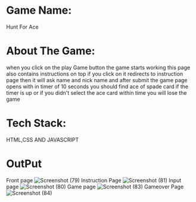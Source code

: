 # Game Name:
Hunt For Ace

# About The Game:
when you click on the play Game button the game starts working 
this page also contains instructions on top if you click on it redirects to instruction page
then it will ask name and nick name and after submit 
the game page opens with in timer of  10 seconds you should find ace of spade card
if the timer is up or if you didn't select the ace card within time you will lose the game

# Tech Stack:
HTML,CSS AND JAVASCRIPT

# OutPut
Front page
![Screenshot (79)](https://github.com/meghanamanchala/HUNT-FOR-ACE---GD/assets/147796513/66cf47cd-9700-4965-b933-1d6a73e355f6)
Instruction Page
![Screenshot (81)](https://github.com/meghanamanchala/HUNT-FOR-ACE---GD/assets/147796513/8f9ecf66-ea7c-48f8-b7a1-283e5a2e2c63)
Input page
![Screenshot (80)](https://github.com/meghanamanchala/HUNT-FOR-ACE---GD/assets/147796513/30e47ad9-e990-4e8c-9c09-39fd26734055)
Game page
![Screenshot (83)](https://github.com/meghanamanchala/HUNT-FOR-ACE---GD/assets/147796513/9ddfc312-e2c9-4ca3-ac97-2873aab6daab)
Gameover Page
![Screenshot (84)](https://github.com/meghanamanchala/HUNT-FOR-ACE---GD/assets/147796513/9dd89251-b0e8-4fe3-8b70-80cf9774e4f2)
